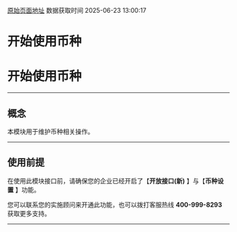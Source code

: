 [原始页面地址](https://docs.ekuaibao.com/docs/open-api/currency/info)
数据获取时间 2025-06-23 13:00:17

# 开始使用币种

# 开始使用币种

* * *

## 概念​

本模块用于维护币种相关操作。

* * *

## 使用前提​

在使用此模块接口前，请确保您的企业已经开启了【**开放接口(新)** 】与【**币种设置** 】功能。

您可以联系您的实施顾问来开通此功能，也可以拨打客服热线 **400-999-8293** 获取更多支持。

* * *
